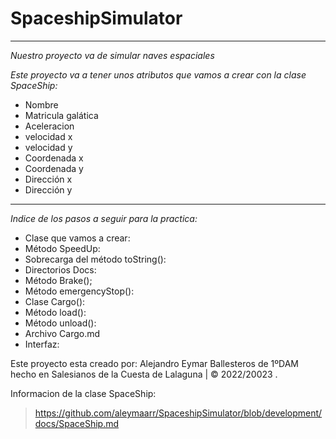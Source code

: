 # SpaceshipSimulator
***
*Nuestro proyecto va de simular naves espaciales*

*Este proyecto va a tener unos atributos que vamos a crear con la clase SpaceShip:*

* Nombre
* Matricula galática
* Aceleracion
* velocidad x
* velocidad y
* Coordenada x
* Coordenada y
* Dirección x
* Dirección y




***
*Indice de los pasos a seguir para la practica:*
* Clase que vamos a crear:
* Método SpeedUp:
* Sobrecarga del método toString():
* Directorios Docs:
* Método Brake();
* Método emergencyStop():
* Clase Cargo():
* Método load():
* Método unload():
* Archivo Cargo.md
* Interfaz:




Este proyecto esta creado por: Alejandro Eymar Ballesteros de 1ºDAM hecho en Salesianos de  la Cuesta de Lalaguna | © 2022/20023 .


Informacion de la clase SpaceShip:
> https://github.com/aleymaarr/SpaceshipSimulator/blob/development/docs/SpaceShip.md
